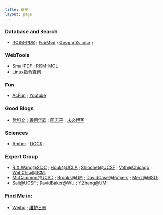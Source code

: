 ```yaml
---
title: 链接
layout: page
---
```


### Database and Search
- [RCSB-PDB](http://www.rcsb.org/pdb/home/home.do) ; [PubMed](http://www.ncbi.nlm.nih.gov/pubmed/) ; [Google Scholar](https://scholar.google.com/) ; 

### WebTools
- [SmallPDF](http://smallpdf.com/cn/) ; [RISM-MOL](https://compchemmpi.wikispaces.com/RISM-MOL)
- [Linux指令查询](http://man.linuxde.net/)

### Fun
- [AcFun](http://www.acfun.tv/) ; [Youtube](https://www.youtube.com/)

### Good Blogs
- [哲科文](http://jerkwin.github.io/) ; [善用佳软](http://xbeta.info/)  ; [阳志平](http://www.yangzhiping.com/) ; [未必博客](http://cangzhang.github.io/)

### Sciences
- [Amber](http://ambermd.org/) ; [DOCK](http://dock.compbio.ucsf.edu/) ; 

### Expert Group
- [R.X.Wang@SIOC](http://www.sioc-ccbg.ac.cn/) ; [Houk@UCLA](http://www.chem.ucla.edu/houk/index.html) ; [Shiochet@UCSF](http://www.bkslab.org/index.php) ; [Voth@Chicago](https://vothgroup.uchicago.edu/) ; [WahChiu@BCM](https://www.bcm.edu/research/labs/wah-chiu);
- [McCammon@UCSD](http://mccammon.ucsd.edu/) ; [Brooks@UM](http://brooks.chem.lsa.umich.edu/) ; [DavidCase@Rutgers](http://casegroup.rutgers.edu/) ; [Merz@MSU](http://www.merzgroup.org/);
- [Sali@UCSF](http://salilab.org/index.html) ; [DavidBaker@WU](http://www.bakerlab.org/) ; [Y.Zhang@UM](http://zhanglab.ccmb.med.umich.edu/); 

### Find Me in:
- [Weibo](http://weibo.com/234020806/) ; [维护日志](../about/log)
